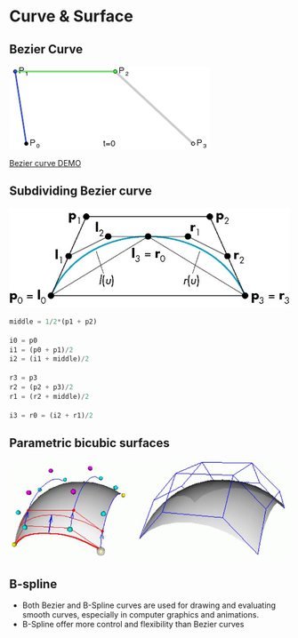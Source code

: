 # Curve & Surface

## Bezier Curve

![](./img/2.gif)

[Bezier curve DEMO](http://math.hws.edu/eck/cs424/notes2013/canvas/bezier.html)

## Subdividing Bezier curve

![](./img/5.jpg)

```py
middle = 1/2*(p1 + p2)

i0 = p0
i1 = (p0 + p1)/2
i2 = (i1 + middle)/2

r3 = p3
r2 = (p2 + p3)/2
r1 = (r2 + middle)/2

i3 = r0 = (i2 + r1)/2
```

## Parametric bicubic surfaces

![](./img/6.jpg)

## B-spline

- Both Bezier and B-Spline curves are used for drawing and evaluating smooth curves, especially in computer graphics and animations.
- B-Spline offer more control and flexibility than Bezier curves